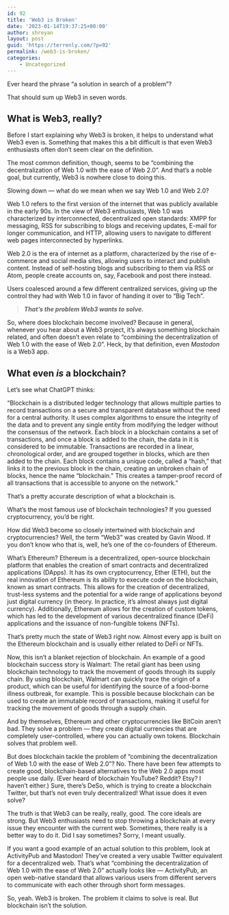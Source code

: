 ```yaml
---
id: 92
title: 'Web3 is Broken'
date: '2023-01-14T19:37:25+00:00'
author: shreyan
layout: post
guid: 'https://terrenly.com/?p=92'
permalink: /web3-is-broken/
categories:
    - Uncategorized
---
```


Ever heard the phrase “a solution in search of a problem”?

That should sum up Web3 in seven words.

## What is Web3, really?

Before I start explaining why Web3 is broken, it helps to understand what Web3 even is. Something that makes this a bit difficult is that even Web3 enthusiasts often don’t seem clear on the definition.

The most common definition, though, seems to be “combining the decentralization of Web 1.0 with the ease of Web 2.0”. And that’s a noble goal, but currently, Web3 is nowhere close to doing this.

Slowing down — what do we mean when we say Web 1.0 and Web 2.0?

Web 1.0 refers to the first version of the internet that was publicly available in the early 90s. In the view of Web3 enthusiasts, Web 1.0 was characterized by interconnected, decentralized open standards: XMPP for messaging, RSS for subscribing to blogs and receiving updates, E-mail for longer communication, and HTTP, allowing users to navigate to different web pages interconnected by hyperlinks.

 Web 2.0 is the era of internet as a platform, characterized by the rise of e-commerce and social media sites, allowing users to interact and publish content. Instead of self-hosting blogs and subscribing to them via RSS or Atom, people create accounts on, say, Facebook and post there instead.

Users coalesced around a few different centralized services, giving up the control they had with Web 1.0 in favor of handing it over to “Big Tech”.

> ***That’s the problem Web3 wants to solve.***

So, where does blockchain become involved? Because in general, whenever you hear about a Web3 project, it’s always something blockchain related, and often doesn’t even relate to “combining the decentralization of Web 1.0 with the ease of Web 2.0”. Heck, by that definition, even *Mastodon* is a Web3 app.

## What even *is* a blockchain? 

Let’s see what ChatGPT thinks:

“Blockchain is a distributed ledger technology that allows multiple parties to record transactions on a secure and transparent database without the need for a central authority. It uses complex algorithms to ensure the integrity of the data and to prevent any single entity from modifying the ledger without the consensus of the network. Each block in a blockchain contains a set of transactions, and once a block is added to the chain, the data in it is considered to be immutable. Transactions are recorded in a linear, chronological order, and are grouped together in blocks, which are then added to the chain. Each block contains a unique code, called a “hash,” that links it to the previous block in the chain, creating an unbroken chain of blocks, hence the name “blockchain.” This creates a tamper-proof record of all transactions that is accessible to anyone on the network.”

That’s a pretty accurate description of what a blockchain is.

What’s the most famous use of blockchain technologies? If you guessed cryptocurrency, you’d be right.

How did Web3 become so closely intertwined with blockchain and cryptocurrencies? Well, the term “Web3” was created by Gavin Wood. If you don’t know who that is, well, he’s one of the co-founders of Ethereum.

What’s Ethereum? Ethereum is a decentralized, open-source blockchain platform that enables the creation of smart contracts and decentralized applications (DApps). It has its own cryptocurrency, Ether (ETH), but the real innovation of Ethereum is its ability to execute code on the blockchain, known as smart contracts. This allows for the creation of decentralized, trust-less systems and the potential for a wide range of applications beyond just digital currency (in theory. In practice, it’s almost always just digital currency). Additionally, Ethereum allows for the creation of custom tokens, which has led to the development of various decentralized finance (DeFi) applications and the issuance of non-fungible tokens (NFTs).

That’s pretty much the state of Web3 right now. Almost every app is built on the Ethereum blockchain and is usually either related to DeFi or NFTs.

Now, this isn’t a blanket rejection of blockchain. An example of a good blockchain success story is Walmart: The retail giant has been using blockchain technology to track the movement of goods through its supply chain. By using blockchain, Walmart can quickly trace the origin of a product, which can be useful for identifying the source of a food-borne illness outbreak, for example. This is possible because blockchain can be used to create an immutable record of transactions, making it useful for tracking the movement of goods through a supply chain.

And by themselves, Ethereum and other cryptocurrencies like BitCoin aren’t bad. They solve a problem — they create digital currencies that are completely user-controlled, where you can actually own tokens. Blockchain solves that problem well.

But does blockchain tackle the problem of “combining the decentralization of Web 1.0 with the ease of Web 2.0”? No. There have been few attempts to create good, blockchain-based alternatives to the Web 2.0 apps most people use daily. (Ever heard of blockchain YouTube? Reddit? Etsy? I haven’t either.) Sure, there’s DeSo, which is trying to create a blockchain Twitter, but that’s not even truly decentralized! What issue does it even solve?

The truth is that Web3 can be really, really, good. The core ideals are strong. But Web3 enthusiasts need to stop throwing a blockchain at every issue they encounter with the current web. Sometimes, there really is a better way to do it. Did I say sometimes? Sorry, I meant usually.

If you want a good example of an actual solution to this problem, look at ActivityPub and Mastodon! They’ve created a very usable Twitter equivalent for a decentralized web. That’s what “combining the decentralization of Web 1.0 with the ease of Web 2.0” actually looks like — ActivityPub, an open web-native standard that allows various users from different servers to communicate with each other through short form messages.

So, yeah. Web3 is broken. The problem it claims to solve is real. But blockchain isn’t the solution.